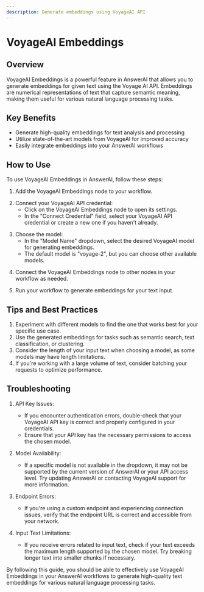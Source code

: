 ```yaml
---
description: Generate embeddings using VoyageAI API
---
```


# VoyageAI Embeddings

## Overview

VoyageAI Embeddings is a powerful feature in AnswerAI that allows you to generate embeddings for given text using the Voyage AI API. Embeddings are numerical representations of text that capture semantic meaning, making them useful for various natural language processing tasks.

## Key Benefits

- Generate high-quality embeddings for text analysis and processing
- Utilize state-of-the-art models from VoyageAI for improved accuracy
- Easily integrate embeddings into your AnswerAI workflows

## How to Use

To use VoyageAI Embeddings in AnswerAI, follow these steps:

1. Add the VoyageAI Embeddings node to your workflow.
<!-- TODO: Screenshot of adding VoyageAI Embeddings node to the workflow -->

2. Connect your VoyageAI API credential:
   - Click on the VoyageAI Embeddings node to open its settings.
   - In the "Connect Credential" field, select your VoyageAI API credential or create a new one if you haven't already.
<!-- TODO: Screenshot of connecting VoyageAI API credential -->

3. Choose the model:
   - In the "Model Name" dropdown, select the desired VoyageAI model for generating embeddings.
   - The default model is "voyage-2", but you can choose other available models.
<!-- TODO: Screenshot of model selection dropdown -->

4. Connect the VoyageAI Embeddings node to other nodes in your workflow as needed.

5. Run your workflow to generate embeddings for your text input.

## Tips and Best Practices

1. Experiment with different models to find the one that works best for your specific use case.
2. Use the generated embeddings for tasks such as semantic search, text classification, or clustering.
3. Consider the length of your input text when choosing a model, as some models may have length limitations.
4. If you're working with a large volume of text, consider batching your requests to optimize performance.

## Troubleshooting

1. API Key Issues:
   - If you encounter authentication errors, double-check that your VoyageAI API key is correct and properly configured in your credentials.
   - Ensure that your API key has the necessary permissions to access the chosen model.

2. Model Availability:
   - If a specific model is not available in the dropdown, it may not be supported by the current version of AnswerAI or your API access level. Try updating AnswerAI or contacting VoyageAI support for more information.

3. Endpoint Errors:
   - If you're using a custom endpoint and experiencing connection issues, verify that the endpoint URL is correct and accessible from your network.

4. Input Text Limitations:
   - If you receive errors related to input text, check if your text exceeds the maximum length supported by the chosen model. Try breaking longer text into smaller chunks if necessary.

By following this guide, you should be able to effectively use VoyageAI Embeddings in your AnswerAI workflows to generate high-quality text embeddings for various natural language processing tasks.
